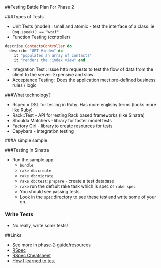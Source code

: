 ##Testing Battle Plan For Phase 2

###Types of Tests

  * Unit Tests (model) : small and atomic - test the interface of a class.  ie `Dog.speak() == "woof"`
  * Function Testing (controller)
  ```ruby
  describe ContactsController do
    describe "GET #index" do
      it "populates an array of contacts"
      it "renders the :index view" end
  ```
  * Integration Test : Issue http requests to test the flow of data from the client to the server. Expensive and slow.
  * Acceptance Testing : Does the application meet pre-defined business rules / logic


###What technology?
  * Rspec = DSL for testing in Ruby.  Has more englishy terms (looks more like Ruby)
  * Rack::Test - API for testing Rack based frameworks (like Sinatra)
  * Shoulda Matchers - library for faster model tests
  * Factory Girl - library to create resources for tests
  * Capybara - integration testing

###A simple sample

###Testing in Sinatra
  * Run the sample app:
      * `bundle`
      * `rake db:create`
      * `rake db:migrate`
      * `rake db:test:prepare` - create a test database
      * `rake` run the default rake task which is spec or `rake spec`
    * You should see passing tests.
    * Look in the `spec` directory to see these test and write some of your on.

### Write Tests
 * No really, write some tests!

##Links
* See more in phase-2-guide/resources
* [RSpec](http://rspec.info/)
* [RSpec Cheatsheet](https://www.anchor.com.au/wp-content/uploads/rspec_cheatsheet_attributed.pdf)
* [How I learned to test](http://everydayrails.com/2012/03/12/testing-series-intro.html)

